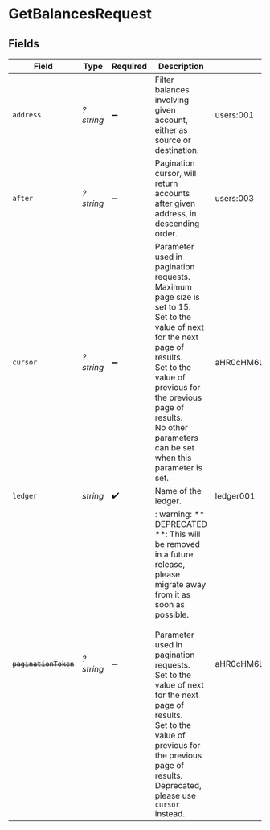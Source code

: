 # GetBalancesRequest


## Fields

| Field                                                                                                                                                                                                                                                                                                                          | Type                                                                                                                                                                                                                                                                                                                           | Required                                                                                                                                                                                                                                                                                                                       | Description                                                                                                                                                                                                                                                                                                                    | Example                                                                                                                                                                                                                                                                                                                        |
| ------------------------------------------------------------------------------------------------------------------------------------------------------------------------------------------------------------------------------------------------------------------------------------------------------------------------------ | ------------------------------------------------------------------------------------------------------------------------------------------------------------------------------------------------------------------------------------------------------------------------------------------------------------------------------ | ------------------------------------------------------------------------------------------------------------------------------------------------------------------------------------------------------------------------------------------------------------------------------------------------------------------------------ | ------------------------------------------------------------------------------------------------------------------------------------------------------------------------------------------------------------------------------------------------------------------------------------------------------------------------------ | ------------------------------------------------------------------------------------------------------------------------------------------------------------------------------------------------------------------------------------------------------------------------------------------------------------------------------ |
| `address`                                                                                                                                                                                                                                                                                                                      | *?string*                                                                                                                                                                                                                                                                                                                      | :heavy_minus_sign:                                                                                                                                                                                                                                                                                                             | Filter balances involving given account, either as source or destination.                                                                                                                                                                                                                                                      | users:001                                                                                                                                                                                                                                                                                                                      |
| `after`                                                                                                                                                                                                                                                                                                                        | *?string*                                                                                                                                                                                                                                                                                                                      | :heavy_minus_sign:                                                                                                                                                                                                                                                                                                             | Pagination cursor, will return accounts after given address, in descending order.                                                                                                                                                                                                                                              | users:003                                                                                                                                                                                                                                                                                                                      |
| `cursor`                                                                                                                                                                                                                                                                                                                       | *?string*                                                                                                                                                                                                                                                                                                                      | :heavy_minus_sign:                                                                                                                                                                                                                                                                                                             | Parameter used in pagination requests. Maximum page size is set to 15.<br/>Set to the value of next for the next page of results.<br/>Set to the value of previous for the previous page of results.<br/>No other parameters can be set when this parameter is set.<br/>                                                       | aHR0cHM6Ly9nLnBhZ2UvTmVrby1SYW1lbj9zaGFyZQ==                                                                                                                                                                                                                                                                                   |
| `ledger`                                                                                                                                                                                                                                                                                                                       | *string*                                                                                                                                                                                                                                                                                                                       | :heavy_check_mark:                                                                                                                                                                                                                                                                                                             | Name of the ledger.                                                                                                                                                                                                                                                                                                            | ledger001                                                                                                                                                                                                                                                                                                                      |
| ~~`paginationToken`~~                                                                                                                                                                                                                                                                                                          | *?string*                                                                                                                                                                                                                                                                                                                      | :heavy_minus_sign:                                                                                                                                                                                                                                                                                                             | : warning: ** DEPRECATED **: This will be removed in a future release, please migrate away from it as soon as possible.<br/><br/>Parameter used in pagination requests.<br/>Set to the value of next for the next page of results.<br/>Set to the value of previous for the previous page of results.<br/>Deprecated, please use `cursor` instead. | aHR0cHM6Ly9nLnBhZ2UvTmVrby1SYW1lbj9zaGFyZQ==                                                                                                                                                                                                                                                                                   |